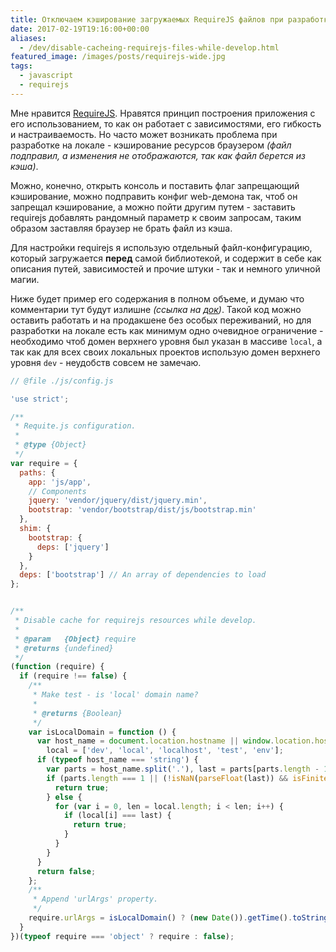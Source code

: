 ```yaml
---
title: Отключаем кэширование загружаемых RequireJS файлов при разработке
date: 2017-02-19T19:16:00+00:00
aliases:
  - /dev/disable-cacheing-requirejs-files-while-develop.html
featured_image: /images/posts/requirejs-wide.jpg
tags:
  - javascript
  - requirejs
---
```


Мне нравится [RequireJS](http://requirejs.org/). Нравятся принцип построения приложения с его использованием, то как он работает с зависимостями, его гибкость и настраиваемость. Но часто может возникать проблема при разработке на локале - кэширование ресурсов браузером _(файл подправил, а изменения не отображаются, так как файл берется из кэша)_.

Можно, конечно, открыть консоль и поставить флаг запрещающий кэширование, можно подправить конфиг web-демона так, чтоб он запрещал кэширование, а можно пойти другим путем - заставить requirejs добавлять рандомный параметр к своим запросам, таким образом заставляя браузер не брать файл из кэша.

<!--more-->

Для настройки requirejs я использую отдельный файл-конфигурацию, который загружается **перед** самой библиотекой, и содержит в себе как описания путей, зависимостей и прочие штуки - так и немного уличной магии.

Ниже будет пример его содержания в полном объеме, и думаю что комментарии тут будут излишне _(ссылка на [док](http://requirejs.org/docs/api.html#config))_. Такой код можно оставить работать и на продакшене без особых переживаний, но для разработки на локале есть как минимум одно очевидное ограничение - необходимо чтоб домен верхнего уровня был указан в массиве `local`, а так как для всех своих локальных проектов использую домен верхнего уровня `dev` - неудобств совсем не замечаю.

<!--more-->

```javascript
// @file ./js/config.js

'use strict';

/**
 * Requite.js configuration.
 *
 * @type {Object}
 */
var require = {
  paths: {
    app: 'js/app',
    // Components
    jquery: 'vendor/jquery/dist/jquery.min',
    bootstrap: 'vendor/bootstrap/dist/js/bootstrap.min'
  },
  shim: {
    bootstrap: {
      deps: ['jquery']
    }
  },
  deps: ['bootstrap'] // An array of dependencies to load
};


/**
 * Disable cache for requirejs resources while develop.
 *
 * @param   {Object} require
 * @returns {undefined}
 */
(function (require) {
  if (require !== false) {
    /**
     * Make test - is 'local' domain name?
     *
     * @returns {Boolean}
     */
    var isLocalDomain = function () {
      var host_name = document.location.hostname || window.location.host,
        local = ['dev', 'local', 'localhost', 'test', 'env'];
      if (typeof host_name === 'string') {
        var parts = host_name.split('.'), last = parts[parts.length - 1];
        if (parts.length === 1 || (!isNaN(parseFloat(last)) && isFinite(last))) {
          return true;
        } else {
          for (var i = 0, len = local.length; i < len; i++) {
            if (local[i] === last) {
              return true;
            }
          }
        }
      }
      return false;
    };
    /**
     * Append 'urlArgs' property.
     */
    require.urlArgs = isLocalDomain() ? (new Date()).getTime().toString() : null;
  }
})(typeof require === 'object' ? require : false);
```
